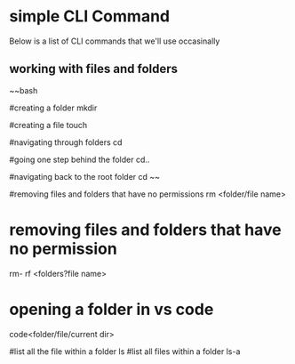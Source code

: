 # simple CLI Command

Below is a list of CLI commands that we'll use occasinally

## working with files and  folders

~~bash

#creating a folder
mkdir <folder-name>

#creating a file
touch <file-name>

#navigating through folders
cd <folder- name>

#going  one step behind the folder
cd..

#navigating back to the root folder
cd ~~

#removing files and folders that have no permissions
rm <folder/file name>

# removing files and folders that have no permission
rm- rf <folders?file name>

# opening a folder in vs code
code<folder/file/current dir>

#list all the file within a folder
ls
#list all files  within a folder
ls-a

